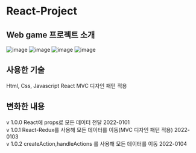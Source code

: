 # React-Project
## Web game 프로젝트 소개
![image](https://user-images.githubusercontent.com/80899085/148025766-5c8accc1-9930-465e-b7b7-13ca154b8588.png)
![image](https://user-images.githubusercontent.com/80899085/148025898-f5209d5e-8d83-4adf-a0de-59b611b22319.png)
![image](https://user-images.githubusercontent.com/80899085/148025960-35f94cf9-5d05-4a3a-b24e-58e507d35b96.png)
![image](https://user-images.githubusercontent.com/80899085/148025990-c7a09ac9-7453-44b1-81b2-a2ee5bbf74da.png)

## 사용한 기술
Html, Css, Javascript React
MVC 디자인 패턴 적용

## 변화한 내용
v 1.0.0 React에 props로 모든 데이터 전달 2022-0101  
v 1.0.1 React-Redux를 사용해 모든 데이터를 이동(MVC 디자인 패턴 적용) 2022-0103  
v 1.0.2 createAction,handleActions 를 사용해 모든 데이터를 이동 2022-0104
